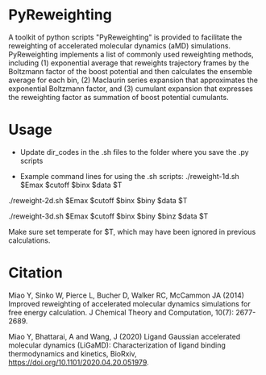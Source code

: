 # PyReweighting
A toolkit of python scripts "PyReweighting" is provided to facilitate the reweighting of accelerated molecular dynamics (aMD) simulations. PyReweighting implements a list of commonly used reweighting methods, including (1) exponential average that reweights trajectory frames by the Boltzmann factor of the boost potential and then calculates the ensemble average for each bin, (2) Maclaurin series expansion that approximates the exponential Boltzmann factor, and (3) cumulant expansion that expresses the reweighting factor as summation of boost potential cumulants.

# Usage
* Update dir_codes in the .sh files to the folder where you save the .py scripts

* Example command lines for using the .sh scripts:
./reweight-1d.sh $Emax $cutoff $binx $data $T

./reweight-2d.sh $Emax $cutoff $binx $biny $data $T

./reweight-3d.sh $Emax $cutoff $binx $biny $binz $data $T

Make sure set temperate for $T, which may have been ignored in previous calculations.

# Citation
Miao Y, Sinko W, Pierce L, Bucher D, Walker RC, McCammon JA (2014) Improved reweighting of accelerated molecular dynamics simulations for free energy calculation. J Chemical Theory and Computation, 10(7): 2677-2689.

Miao Y, Bhattarai, A and Wang, J (2020) Ligand Gaussian accelerated molecular dynamics (LiGaMD): Characterization of ligand binding thermodynamics and kinetics, BioRxiv, https://doi.org/10.1101/2020.04.20.051979.
